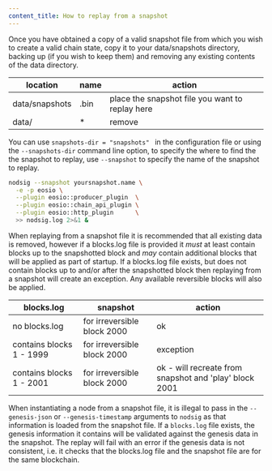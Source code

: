 ```yaml
---
content_title: How to replay from a snapshot
---
```


Once you have obtained a copy of a valid snapshot file from which you wish to create a valid chain state, copy it to your data/snapshots directory, backing up (if you wish to keep them) and removing any existing contents of the data directory.

location          | name                       |  action
----------------- | -------------------------- | ------------
data/snapshots    | <head block id in hex>.bin | place the snapshot file you want to replay here
data/             | *                          | remove

You can use `snapshots-dir = "snapshots" ` in the configuration file or using the `--snapshots-dir` command line option, to specify the where to find the the snapshot to replay, use `--snapshot` to specify the name of the snapshot to replay.

```sh
nodsig --snapshot yoursnapshot.name \
  -e -p eosio \
  --plugin eosio::producer_plugin  \
  --plugin eosio::chain_api_plugin \
  --plugin eosio::http_plugin      \
  >> nodsig.log 2>&1 &
```

When replaying from a snapshot file it is recommended that all existing data is removed, however if a blocks.log file is provided it *must* at least contain blocks up to the snapshotted block and *may* contain additional blocks that will be applied as part of startup.  If a blocks.log file exists, but does not contain blocks up to and/or after the snapshotted block then replaying from a snapshot will create an exception. Any available reversible blocks will also be applied.

blocks.log               | snapshot                    | action
------------------------ | --------------------------- | ------
no blocks.log            | for irreversible block 2000 | ok
contains blocks 1 - 1999 | for irreversible block 2000 | exception
contains blocks 1 - 2001 | for irreversible block 2000 | ok - will recreate from snapshot and 'play' block 2001

When instantiating a node from a snapshot file, it is illegal to pass in the `--genesis-json` or `--genesis-timestamp` arguments to `nodsig` as that information is loaded from the snapshot file. If a `blocks.log` file exists, the genesis information it contains will be validated against the genesis data in the snapshot.  The replay will fail with an error if the genesis data is not consistent, i.e. it checks that the blocks.log file and the snapshot file are for the same blockchain.
